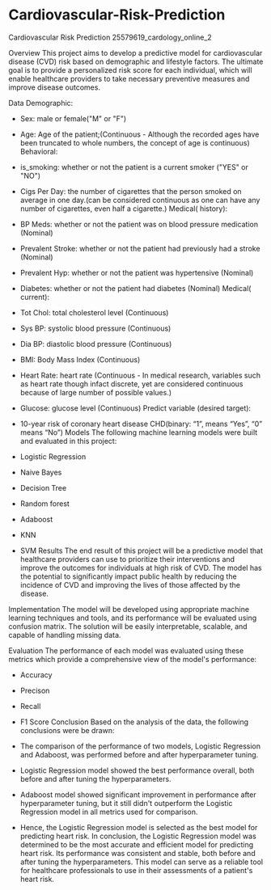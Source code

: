 # Cardiovascular-Risk-Prediction
Cardiovascular Risk Prediction
25579619_cardology_online_2

Overview
This project aims to develop a predictive model for cardiovascular disease (CVD) risk based on demographic and lifestyle factors. The ultimate goal is to provide a personalized risk score for each individual, which will enable healthcare providers to take necessary preventive measures and improve disease outcomes.


Data
Demographic:
* Sex: male or female("M" or "F")
* Age: Age of the patient;(Continuous - Although the recorded ages have been truncated to whole numbers, the concept of age is continuous)
Behavioral:
* is_smoking: whether or not the patient is a current smoker ("YES" or "NO")
* Cigs Per Day: the number of cigarettes that the person smoked on average in one day.(can be considered continuous as one can have any number of cigarettes, even half a cigarette.)
Medical( history):
* BP Meds: whether or not the patient was on blood pressure medication (Nominal)
* Prevalent Stroke: whether or not the patient had previously had a stroke (Nominal)
* Prevalent Hyp: whether or not the patient was hypertensive (Nominal)
* Diabetes: whether or not the patient had diabetes (Nominal)
Medical( current):
* Tot Chol: total cholesterol level (Continuous)
* Sys BP: systolic blood pressure (Continuous)
* Dia BP: diastolic blood pressure (Continuous)
* BMI: Body Mass Index (Continuous)
* Heart Rate: heart rate (Continuous - In medical research, variables such as heart rate though infact discrete, yet are considered continuous because of large number of possible values.)
* Glucose: glucose level (Continuous)
Predict variable (desired target):
* 10-year risk of coronary heart disease CHD(binary: “1”, means “Yes”, “0” means “No”)
Models
The following machine learning models were built and evaluated in this project:

* Logistic Regression
* Naive Bayes 
* Decision Tree
* Random forest 
* Adaboost
* KNN
* SVM
Results
The end result of this project will be a predictive model that healthcare providers can use to prioritize their interventions and improve the outcomes for individuals at high risk of CVD. The model has the potential to significantly impact public health by reducing the incidence of CVD and improving the lives of those affected by the disease.

Implementation
The model will be developed using appropriate machine learning techniques and tools, and its performance will be evaluated using confusion matrix. The solution will be easily interpretable, scalable, and capable of handling missing data.

Evaluation
The performance of each model was evaluated using these metrics which provide a comprehensive view of the model's performance:

* Accuracy
* Precison 
* Recall
* F1 Score
Conclusion
Based on the analysis of the data, the following conclusions were be drawn:

* The comparison of the performance of two models, Logistic Regression and Adaboost, was performed before and after hyperparameter tuning.
* Logistic Regression model showed the best performance overall, both before and after tuning the hyperparameters.
* Adaboost model showed significant improvement in performance after hyperparameter tuning, but it still didn't outperform the Logistic Regression model in all metrics used for comparison.
* Hence, the Logistic Regression model is selected as the best model for predicting heart risk.
In conclusion, the Logistic Regression model was determined to be the most accurate and efficient model for predicting heart risk. Its performance was consistent and stable, both before and after tuning the hyperparameters. This model can serve as a reliable tool for healthcare professionals to use in their assessments of a patient's heart risk.


